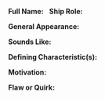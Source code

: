 **Full Name:**  
**Ship Role:** 

**General Appearance:** 

**Sounds Like:** 

**Defining Characteristic(s):** 

**Motivation:**

**Flaw or Quirk:**